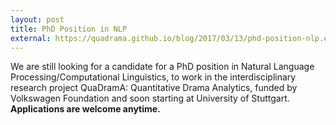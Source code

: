 ```yaml
---
layout: post
title: PhD Position in NLP
external: https://quadrama.github.io/blog/2017/03/13/phd-position-nlp.en
---
```

We are still looking for a candidate for a PhD position in Natural Language Processing/Computational Linguistics, to work in the interdisciplinary research project QuaDramA: Quantitative Drama Analytics, funded by Volkswagen Foundation and soon starting at University of Stuttgart. **Applications are welcome anytime.**
